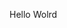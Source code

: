 Hello Wolrd














































































































































































































































































































































































































































































































































































































































































































































































































































































































































































































































































































































































































































































































































































































































































































































































































































































































































































































































































































































































































































































































































































































































































































































































































































































































































































































































































































































































































































































































































































































































































































































































































































































































































































































































































































































































































































































































































































































































































































































































































































































































































































































































































































































































































































































































































































































































































































































































































































































































































































































































































































































































































































































































































































